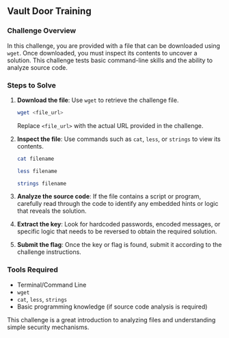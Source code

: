 ## Vault Door Training

### Challenge Overview
In this challenge, you are provided with a file that can be downloaded using `wget`. Once downloaded, you must inspect its contents to uncover a solution. This challenge tests basic command-line skills and the ability to analyze source code.

### Steps to Solve
1. **Download the file**: Use `wget` to retrieve the challenge file.
   ```sh
   wget <file_url>
   ```
   Replace `<file_url>` with the actual URL provided in the challenge.

2. **Inspect the file**: Use commands such as `cat`, `less`, or `strings` to view its contents.
   ```sh
   cat filename
   ```
   ```sh
   less filename
   ```
   ```sh
   strings filename
   ```

3. **Analyze the source code**: If the file contains a script or program, carefully read through the code to identify any embedded hints or logic that reveals the solution.

4. **Extract the key**: Look for hardcoded passwords, encoded messages, or specific logic that needs to be reversed to obtain the required solution.

5. **Submit the flag**: Once the key or flag is found, submit it according to the challenge instructions.

### Tools Required
- Terminal/Command Line
- `wget`
- `cat`, `less`, `strings`
- Basic programming knowledge (if source code analysis is required)

This challenge is a great introduction to analyzing files and understanding simple security mechanisms.


